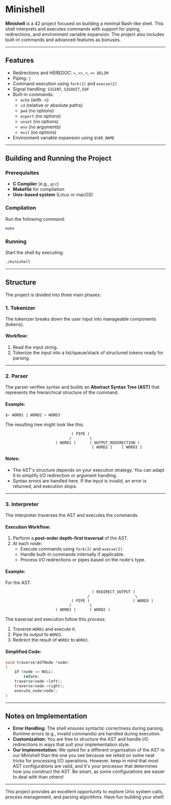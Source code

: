 # Minishell

**Minishell** is a 42 project focused on building a minimal Bash-like shell. This shell interprets and executes commands with support for piping, redirections, and environment variable expansion. The project also includes built-in commands and advanced features as bonuses.

---

## Features
  - Redirections and HEREDOC: `>`, `>>`, `<`, `<< DELIM`
  - Piping: `|`
  - Command execution using `fork(2)` and `execve(2)`
  - Signal handling: `SIGINT`, `SIGQUIT`, `EOF`
  - Built-in commands:
    - `echo` (with `-n`)
    - `cd` (relative or absolute paths)
    - `pwd` (no options)
    - `export` (no options)
    - `unset` (no options)
    - `env` (no arguments)
    - `exit` (no options)
  - Environment variable expansion using `$VAR_NAME`

---

## Building and Running the Project

### Prerequisites
- **C Compiler** (e.g., `gcc`)
- **Makefile** for compilation
- **Unix-based system** (Linux or macOS)

### Compilation
Run the following command:
```sh
make
```

### Running
Start the shell by executing:
```sh
./minishell
```

---

## Structure

The project is divided into three main phases:

### 1. **Tokenizer**
The tokenizer breaks down the user input into manageable components (tokens).

#### Workflow:
1. Read the input string.
2. Tokenize the input into a list/queue/stack of structured tokens ready for parsing.

---

### 2. **Parser**
The parser verifies syntax and builds an **Abstract Syntax Tree (AST)** that represents the hierarchical structure of the command.

#### Example:
```sh
$> WORD1 | WORD2 > WORD3
```

The resulting tree might look like this:
```
                             ( PIPE )
                            /        \
                      ( WORD1 )      ( OUTPUT_REDIRECTION )
                                      [ WORD2 ]    [ WORD3 ]
```

#### Notes:
- The AST's structure depends on your execution strategy. You can adapt it to simplify I/O redirection or argument handling.
- Syntax errors are handled here. If the input is invalid, an error is returned, and execution stops.

---

### 3. **Interpreter**
The interpreter traverses the AST and executes the commands.

#### Execution Workflow:
1. Perform a **post-order depth-first traversal** of the AST.
2. At each node:
   - Execute commands using `fork(2)` and `execve(2)`.
   - Handle built-in commands internally if applicable.
   - Process I/O redirections or pipes based on the node's type.

#### Example:
For the AST:
```
                                      ( REDIRECT_OUTPUT )
                                    /                    \
                             ( PIPE )                   ( WORD3 )
                            /        \
                      ( WORD1 )      ( WORD2 )
```

The traversal and execution follow this process:
1. Traverse `WORD1` and execute it.
2. Pipe its output to `WORD2`.
3. Redirect the result of `WORD2` to `WORD3`.

#### Simplified Code:
```c
void traverse(ASTNode *node)
{
    if (node == NULL)
        return;
    traverse(node->left);
    traverse(node->right);
    execute_node(node);
}
```

---

## Notes on Implementation

- **Error Handling:** The shell ensures syntactic correctness during parsing. Runtime errors (e.g., invalid commands) are handled during execution.
- **Customization:** You are free to structure the AST and handle I/O redirections in ways that suit your implementation style.
- **Our Implementation:** We opted for a different organisation of the AST in our Minishell than the one you see because we relied on some neat tricks for processing I/O operations. However, keep in mind that most AST configurations are valid, and it's your processor that determines how you construct the AST. Be smart, as some configurations are easier to deal with than others!

---

This project provides an excellent opportunity to explore Unix system calls, process management, and parsing algorithms. Have fun building your shell!
